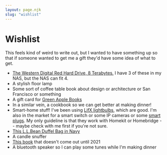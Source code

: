 ```yaml
---
layout: page.njk
slug: "wishlist"
---
```


# Wishlist

This feels kind of weird to write out, but I wanted to have something up so that if someone wanted to get me a gift they'd have some idea of what to get.

- [The Western Digital Red Hard Drive, 8 Terabytes.](https://www.amazon.com/Western-Digital-Bare-Drives-Drive/dp/B07D3MWMNZ/ref=sr_1_1?keywords=western+digital+8tb+red&qid=1573269154&s=electronics&sr=1-1) I have 3 of these in my NAS, but the NAS can fit 4.
- A stylish floor lamp
- Some sort of coffee table book about design or architecture or San Francisco or something
- A gift card for [Green Apple Books](https://www.greenapplebooks.com)
- In a similar vein, a cookbook so we can get better at making dinner!
- Smart-home stuff! I've been using [LifX lightbulbs](https://www.lifx.com/pages/lightbulbs), which are good. I'm also in the market for a smart switch or some IP cameras or some [smart plugs](https://www.belkin.com/us/p/P-F7C063/). My only guideline is that they work with Homekit or Homebridge -- maybe check with me first if you're not sure.
- [This L.L.Bean Duffel Bag in Navy](https://www.llbean.com/llb/shop/121981)
- A candle snuffer
- [This book](https://mitpress.mit.edu/books/software-design-flexibility) that doesn't come out until 2021
- A bluetooth speaker so I can play some tunes while I'm making dinner
